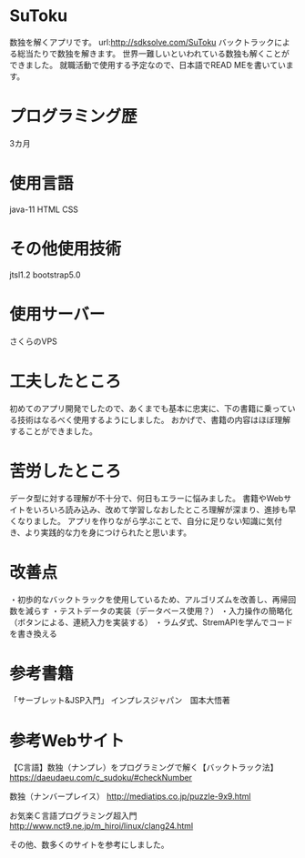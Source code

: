 # SuToku
数独を解くアプリです。
url:http://sdksolve.com/SuToku
バックトラックによる総当たりで数独を解きます。
世界一難しいといわれている数独も解くことができました。
就職活動で使用する予定なので、日本語でREAD MEを書いています。

# プログラミング歴
3カ月

# 使用言語
java-11
HTML
CSS

# その他使用技術
jtsl1.2
bootstrap5.0

# 使用サーバー
さくらのVPS

# 工夫したところ
初めてのアプリ開発でしたので、あくまでも基本に忠実に、下の書籍に乗っている技術はなるべく使用するようにしました。
おかげで、書籍の内容はほぼ理解することができました。

# 苦労したところ
データ型に対する理解が不十分で、何日もエラーに悩みました。
書籍やWebサイトをいろいろ読み込み、改めて学習しなおしたところ理解が深まり、進捗も早くなりました。
アプリを作りながら学ぶことで、自分に足りない知識に気付き、より実践的な力を身につけられたと思います。

# 改善点
・初歩的なバックトラックを使用しているため、アルゴリズムを改善し、再帰回数を減らす
・テストデータの実装（データベース使用？）
・入力操作の簡略化（ボタンによる、連続入力を実装する）
・ラムダ式、StremAPIを学んでコードを書き換える

# 参考書籍
「サーブレット&JSP入門」
インプレスジャパン　国本大悟著

# 参考Webサイト
【C言語】数独（ナンプレ）をプログラミングで解く【バックトラック法】
https://daeudaeu.com/c_sudoku/#checkNumber

数独（ナンバープレイス）
http://mediatips.co.jp/puzzle-9x9.html

お気楽Ｃ言語プログラミング超入門
http://www.nct9.ne.jp/m_hiroi/linux/clang24.html

その他、数多くのサイトを参考にしました。

